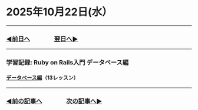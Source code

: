 # 2025年10月22日(水）

---

### [◀️前日へ](https://github.com/yuasys/chatty-journal/blob/main/2025/10/2025-10-21.md)&emsp;&emsp;&emsp;&emsp;[翌日へ▶️](https://github.com/yuasys/chatty-journal/blob/main/2025/10/2025-10-23.md)

---

### 学習記録: Ruby on Rails入門 データベース編

#### [データベース編](https://dotinstall.com/lessons/basic_rails_db)（13レッスン）


---

### [◀️前の記事へ](https://github.com/yuasys/chatty-journal/blob/main/2025/10/2025-10-21.md)&emsp;&emsp;&emsp;&emsp;[次の記事へ▶️](https://github.com/yuasys/chatty-journal/blob/main/2025/10/2025-10-22.md)
